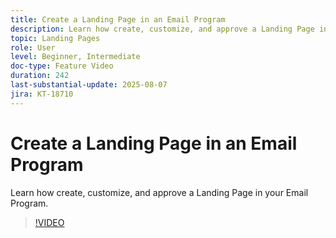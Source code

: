 ```yaml
---
title: Create a Landing Page in an Email Program
description: Learn how create, customize, and approve a Landing Page in your Email Program.
topic: Landing Pages
role: User
level: Beginner, Intermediate
doc-type: Feature Video
duration: 242
last-substantial-update: 2025-08-07
jira: KT-18710
---
```


# Create a Landing Page in an Email Program

Learn how create, customize, and approve a Landing Page in your Email Program.

>[!VIDEO](https://video.tv.adobe.com/v/3470631/?learn=on&enablevpops)
